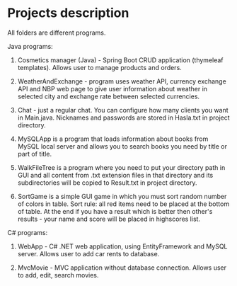 # Projects description

All folders are different programs.

Java programs:

1) Cosmetics manager (Java) - Spring Boot CRUD application (thymeleaf templates). Allows user to manage products and orders. 

2) WeatherAndExchange - program uses weather API, currency exchange API and NBP web page to give user information about weather in selected city and exchange rate between selected currencies.

3) Chat - just a regular chat. You can configure how many clients you want in Main.java. Nicknames and passwords are stored in Hasla.txt in project directory.

4) MySQLApp is a program that loads information about books from MySQL local server and allows you to search books you need by title or part of title.

5) WalkFileTree is a program where you need to put your directory path in GUI and all content from .txt extension files in that directory and its subdirectories will be copied to Result.txt in project directory.

6) SortGame is a simple GUI game in which you must sort random number of colors in table. Sort rule: all red items need to be placed at the bottom of table. At the end if you have a result which is better then other's results - your name and score will be placed in highscores list.

C# programs:

1) WebApp - C# .NET web application, using EntityFramework and MySQL server. Allows user to add car rents to database.

2) MvcMovie - MVC application without database connection. Allows user to add, edit, search movies.
